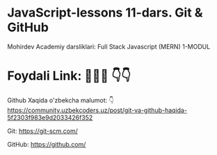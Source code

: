 # JavaScript-lessons 11-dars. Git & GitHub
Mohirdev Academiy darsliklari: Full Stack Javascript (MERN) 1-MODUL

# Foydali Link:  👨🏻‍💻 👇👇

Github Xaqida o'zbekcha malumot: 👇 <br>
https://community.uzbekcoders.uz/post/git-va-github-haqida-5f2303f983e9d2033426f352

Git: https://git-scm.com/

GitHub: https://github.com/

